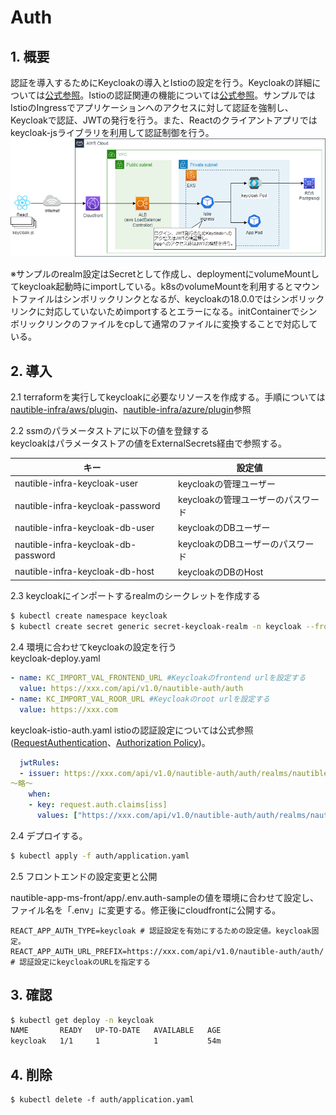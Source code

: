 
# Auth

## 1. 概要

認証を導入するためにKeycloakの導入とIstioの設定を行う。Keycloakの詳細については[公式参照](https://www.keycloak.org/)。Istioの認証関連の機能については[公式参照](https://istio.io/latest/docs/reference/config/security/)。サンプルではIstioのIngressでアプリケーションへのアクセスに対して認証を強制し、Keycloakで認証、JWTの発行を行う。また、Reactのクライアントアプリではkeycloak-jsライブラリを利用して認証制御を行う。
![認証設定イメージ](keycloak.png)

※サンプルのrealm設定はSecretとして作成し、deploymentにvolumeMountしてkeycloak起動時にimportしている。k8sのvolumeMountを利用するとマウントファイルはシンボリックリンクとなるが、keycloakの18.0.0ではシンボリックリンクに対応していないためimportするとエラーになる。initContainerでシンボリックリンクのファイルをcpして通常のファイルに変換することで対応している。

## 2. 導入

2.1 terraformを実行してkeycloakに必要なリソースを作成する。手順については
[nautible-infra/aws/plugin](https://github.com/nautible/nautible-infra/tree/main/aws/plugin)、[nautible-infra/azure/plugin](https://github.com/nautible/nautible-infra/tree/main/azure/plugin)参照  

2.2 ssmのパラメータストアに以下の値を登録する  
keycloakはパラメータストアの値をExternalSecrets経由で参照する。

|  キー  |  設定値  |
| ---- | ---- |
| nautible-infra-keycloak-user | keycloakの管理ユーザー |
| nautible-infra-keycloak-password | keycloakの管理ユーザーのパスワード |
| nautible-infra-keycloak-db-user | keycloakのDBユーザー |
| nautible-infra-keycloak-db-password| keycloakのDBユーザーのパスワード |
| nautible-infra-keycloak-db-host| keycloakのDBのHost |


2.3 keycloakにインポートするrealmのシークレットを作成する
```bash
$ kubectl create namespace keycloak
$ kubectl create secret generic secret-keycloak-realm -n keycloak --from-file=manifests/realm.json
```

2.4 環境に合わせてkeycloakの設定を行う  
keycloak-deploy.yaml
```yaml
- name: KC_IMPORT_VAL_FRONTEND_URL #Keycloakのfrontend urlを設定する
  value: https://xxx.com/api/v1.0/nautible-auth/auth
- name: KC_IMPORT_VAL_ROOR_URL #Keycloakのroot urlを設定する
  value: https://xxx.com
```
keycloak-istio-auth.yaml istioの認証設定については公式参照([RequestAuthentication](https://istio.io/latest/docs/reference/config/security/request_authentication/)、[Authorization Policy](https://istio.io/latest/docs/reference/config/security/authorization-policy/))。
```yaml
  jwtRules:
  - issuer: https://xxx.com/api/v1.0/nautible-auth/auth/realms/nautible-auth # issuerにkeycloakのURLを指定する
～略～
    when:
    - key: request.auth.claims[iss]
      values: ["https://xxx.com/api/v1.0/nautible-auth/auth/realms/nautible-auth"] # 認証設定にkeycloakのURLを指定する

```

2.4 デプロイする。

```bash
$ kubectl apply -f auth/application.yaml
```

2.5 フロントエンドの設定変更と公開

nautible-app-ms-front/app/.env.auth-sampleの値を環境に合わせて設定し、ファイル名を「.env」に変更する。修正後にcloudfrontに公開する。
```
REACT_APP_AUTH_TYPE=keycloak # 認証設定を有効にするための設定値。keycloak固定。
REACT_APP_AUTH_URL_PREFIX=https://xxx.com/api/v1.0/nautible-auth/auth/ # 認証設定にkeycloakのURLを指定する
```

## 3. 確認

```bash
$ kubectl get deploy -n keycloak
NAME       READY   UP-TO-DATE   AVAILABLE   AGE
keycloak   1/1     1            1           54m
```

## 4. 削除

```
$ kubectl delete -f auth/application.yaml
```
